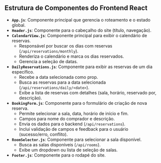 ## Estrutura de Componentes do Frontend React

- **`App.js`**: Componente principal que gerencia o roteamento e o estado global.
- **`Header.js`**: Componente para o cabeçalho do site (título, navegação).
- **`CalendarView.js`**: Componente principal para exibir o calendário de reservas.
  - Responsável por buscar os dias com reservas (`/api/reservations/monthly`).
  - Renderiza o calendário e marca os dias reservados.
  - Gerencia a seleção de datas.
- **`DailyReservations.js`**: Componente para exibir as reservas de um dia específico.
  - Recebe a data selecionada como prop.
  - Busca as reservas para a data selecionada (`/api/reservations/daily/<date>`).
  - Exibe a lista de reservas com detalhes (sala, horário, reservado por, descrição).
- **`BookingForm.js`**: Componente para o formulário de criação de nova reserva.
  - Permite selecionar a sala, data, horário de início e fim.
  - Campos para nome do comprador e descrição.
  - Envia os dados para o backend (`/api/reservations`).
  - Inclui validação de campos e feedback para o usuário (sucesso/erro, conflito).
- **`RoomSelector.js`**: Componente para selecionar a sala disponível.
  - Busca as salas disponíveis (`/api/rooms`).
  - Exibe um dropdown ou lista de seleção de salas.
- **`Footer.js`**: Componente para o rodapé do site.

